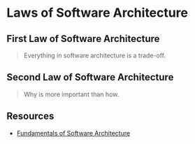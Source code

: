 # Laws of Software Architecture

## First Law of Software Architecture

> Everything in software architecture is a trade-off.

## Second Law of Software Architecture

> Why is more important than how.

## Resources

* [Fundamentals of Software Architecture](https://fundamentalsofsoftwarearchitecture.com/)